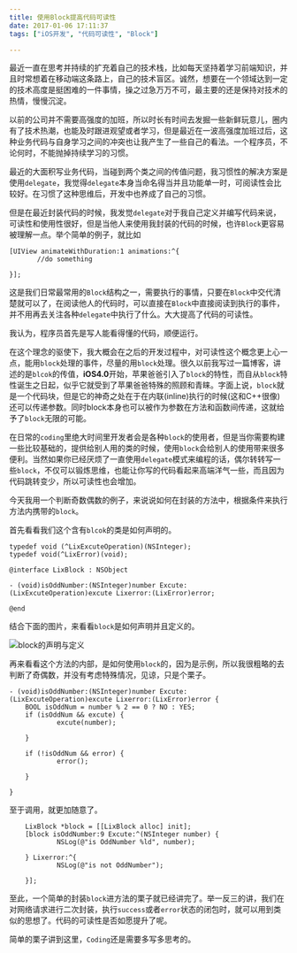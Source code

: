 ```yaml
---
title: 使用Block提高代码可读性
date: 2017-01-06 17:11:37
tags: ["iOS开发", "代码可读性", "Block"] 

---
```


最近一直在思考并持续的扩充着自己的技术栈，比如每天坚持着学习前端知识，并且时常想着在移动端这条路上，自己的技术盲区。诚然，想要在一个领域达到一定的技术高度是挺困难的一件事情，操之过急万万不可，最主要的还是保持对技术的热情，慢慢沉淀。

以前的公司并不需要高强度的加班，所以时长有时间去发掘一些新鲜玩意儿，圈内有了技术热潮，也能及时跟进观望或者学习，但是最近在一波高强度加班过后，这种业务代码与自身学习之间的冲突也让我产生了一些自己的看法。一个程序员，不论何时，不能抛掉持续学习的习惯。

最近的大面积写业务代码，当碰到两个类之间的传值问题，我习惯性的解决方案是使用`delegate`，我觉得`delegate`本身当命名得当并且功能单一时，可阅读性会比较好。在习惯了这种思维后，开发中也养成了自己的习惯。

但是在最近封装代码的时候，我发觉`delegate`对于我自己定义并编写代码来说，可读性和使用性很好，但是当他人来使用我封装的代码的时候，也许`Block`更容易被理解一点。举个简单的例子，就比如

<!--more-->

```objc
[UIView animateWithDuration:1 animations:^{
       //do something
           
}];
```

这是我们日常最常用的`Block`结构之一，需要执行的事情，只要在`Block`中交代清楚就可以了，在阅读他人的代码时，可以直接在`Block`中直接阅读到执行的事件，并不用再去关注各种`delegate`中执行了什么。大大提高了代码的可读性。

我认为，程序员首先是写人能看得懂的代码，顺便运行。

在这个理念的驱使下，我大概会在之后的开发过程中，对可读性这个概念更上心一点，能用`block`处理的事件，尽量的用`block`处理。很久以前我写过一篇博客，讲述的是`blcok`的传值，**iOS4.0**开始，苹果爸爸引入了`block`的特性，而自从`block`特性诞生之日起，似乎它就受到了苹果爸爸特殊的照顾和青睐。字面上说，`block`就是一个代码块，但是它的神奇之处在于在内联(inline)执行的时候(这和C++很像)还可以传递参数。同时block本身也可以被作为参数在方法和函数间传递，这就给予了`block`无限的可能。

在日常的`coding`里绝大时间里开发者会是各种`block`的使用者，但是当你需要构建一些比较基础的，提供给别人用的类的时候，使用`block`会给别人的使用带来很多便利。当然如果你已经厌烦了一直使用`delegate`模式来编程的话，偶尔转转写一些`block`，不仅可以锻炼思维，也能让你写的代码看起来高端洋气一些，而且因为代码跳转变少，所以可读性也会增加。

今天我用一个判断奇数偶数的例子，来说说如何在封装的方法中，根据条件来执行方法内携带的`block`。

首先看看我们这个含有`blcok`的类是如何声明的。

```objc
typedef void (^LixExcuteOperation)(NSInteger);
typedef void(^LixError)(void);

@interface LixBlock : NSObject

- (void)isOddNumber:(NSInteger)number Excute:(LixExcuteOperation)excute Lixerror:(LixError)error;

@end
```
结合下面的图片，来看看`block`是如何声明并且定义的。

![block的声明与定义](http://upload-images.jianshu.io/upload_images/783864-3ad5d92333756aa7.png?imageMogr2/auto-orient/strip%7CimageView2/2/w/1240)

再来看看这个方法的内部，是如何使用`block`的，因为是示例，所以我很粗略的去判断了奇偶数，并没有考虑特殊情况，见谅，只是个栗子。

```objc
- (void)isOddNumber:(NSInteger)number Excute:(LixExcuteOperation)excute Lixerror:(LixError)error {
    BOOL isOddNum = number % 2 == 0 ? NO : YES;
    if (isOddNum && excute) {
            excute(number);
                
    }
        
    if (!isOddNum && error) {
            error();
                
    }

}
```

至于调用，就更加随意了。

```objc
    LixBlock *block = [[LixBlock alloc] init];
    [block isOddNumber:9 Excute:^(NSInteger number) {
            NSLog(@"is OddNumber %ld", number);
                
    } Lixerror:^{
            NSLog(@"is not OddNumber");
                
    }];
```

至此，一个简单的封装`block`进方法的栗子就已经讲完了。举一反三的讲，我们在对网络请求进行二次封装，执行`success`或者`error`状态的闭包时，就可以用到类似的思想了。代码的可读性是否如愿提升了呢。

简单的栗子讲到这里，`Coding`还是需要多写多思考的。

